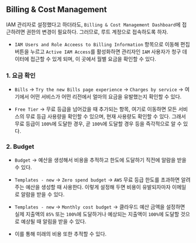 ## Billing & Cost Management
IAM 관리자로 설정했다고 하더라도, `Billing & Cost Management Dashboard`에 접근하려면 권한의 변경이 필요하다.
그러므로, 루트 계정으로 접속하도록 하자.

- `IAM Users and Role Acceess to Billing Information` 항목으로 이동해 편집 버튼을 누르고 
`Active IAM Access`를 활성화하면 관리자인 `IAM` 사용자가 청구 데이터에 접근할 수 있게 되며,
이 곳에서 월별 요금을 확인할 수 있다. 

### 1. 요금 확인
- `Bills` → `Try the new Bills page experience` → `Charges by service`
→ 여기에서 어떤 서비스가 어떤 리전에서 얼마의 요금을 유발했는지 확인할 수 있다.

- `Free Tier` 
→ 무료 등급을 넘어갔을 때 추가되는 항목, 여기로 이동하면 모든 서비스의 무료 등급 사용량을 확인할 수 있으며, 현재 사용량도 확인할 수 있다.
그래서 무료 등급이 `100%`에 도달한 경우, 곧 `100%`에 도달할 경우 등을 즉각적으로 알 수 있다.

### 2. Budget
- `Budget` 
→ 예산을 생성해서 비용을 추적하고 한도에 도달하기 직전에 알람을 받을 수 있다.

- `Templates - new` → `Zero spend budget`
→ `AWS` 무료 등급 한도를 초과하면 알려주는 예산을 생성할 때 사용한다. 
이렇게 설정해 두면 비용이 유발되자마자 이메일로 알람을 받을 수 있다.

- `Templates - new` → `Monthly cost budget`
→ 클라우드 예산 금액을 설정하면 실제 지출액의 `85%` 또는 `100%`에 도달하거나 예상되는 지출액이 `100%`에 도달할 것으로 예상될 때 알림을 받을 수 있다.

- 이를 통해 미래의 비용 또한 추적할 수 있다. 